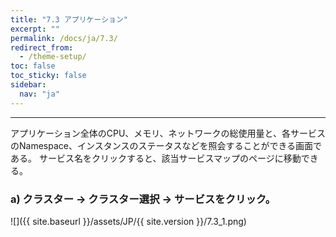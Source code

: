 ```yaml
---
title: "7.3 アプリケーション"
excerpt: ""
permalink: /docs/ja/7.3/
redirect_from:
  - /theme-setup/
toc: false
toc_sticky: false
sidebar:
  nav: "ja"
---
```



---

アプリケーション全体のCPU、メモリ、ネットワークの総使用量と、各サービスのNamespace、インスタンスのステータスなどを照会することができる画面である。 サービス名をクリックすると、該当サービスマップのページに移動できる。

### a\) クラスター → クラスター選択 → サービスをクリック。
![]({{ site.baseurl }}/assets/JP/{{ site.version }}/7.3_1.png)
